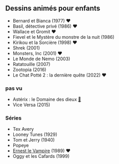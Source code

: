 Dessins animés pour enfants
---------------------------
* Bernard et Bianca (1977) ❤️
* Basil, détective privé (1986) ❤️
* Wallace et Gromit ❤️
* Fievel et le Mystère du monstre de la nuit (1986)
* Kirikou et la Sorcière (1998) ❤️
* Shrek (2001)
* Monsters, Inc (2001) ❤️
* Le Monde de Nemo (2003)
* Ratatouille (2007)
* Zootopia (2016)
* Le Chat Potté 2 : la dernière quête (2022) ❤️


### pas vu

* Astérix : le Domaine des dieux [📰](https://www.telerama.fr/cinema/films/asterix-le-domaine-des-dieux,493990.php)
* Vice Versa (2015)


### Séries

* Tex Avery
* Looney Tunes (1929)
* Tom et Jerry (1940)
* Popeye
* [Ernest le Vampire](https://www.youtube.com/watch?v=XwXqnmwL2QQ&list=PL470E71D638E86202) (1989) ❤️
* Oggy et les Cafards (1999)

